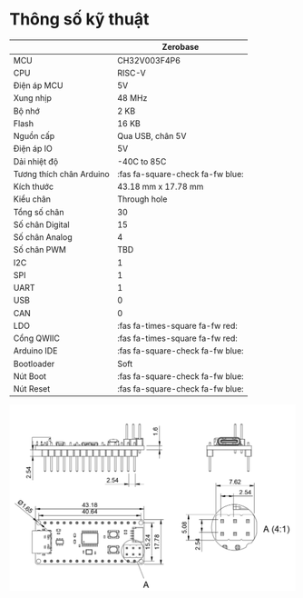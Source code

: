 <br>
<br>
<br>

# Thông số kỹ thuật

|           | Zerobase  |
|-----------|-----------|
| MCU | CH32V003F4P6 |
| CPU | RISC-V |
| Điện áp MCU | 5V |
| Xung nhịp | 48 MHz |
| Bộ nhớ | 2 KB |
| Flash | 16 KB |
| Nguồn cấp | Qua USB, chân 5V |
| Điện áp IO | 5V |
| Dải nhiệt độ | -40C to 85C |
| Tương thích chân Arduino | :fas fa-square-check fa-fw blue: |
| Kích thước | 43.18 mm x 17.78 mm |
| Kiểu chân | Through hole |
| Tổng số chân | 30 |
| Số chân Digital | 15 |
| Số chân Analog | 4 |
| Số chân PWM | TBD |
| I2C | 1 |
| SPI | 1 |
| UART | 1 |
| USB | 0 |
| CAN | 0 |
| LDO | :fas fa-times-square fa-fw red: |
| Cổng QWIIC | :fas fa-times-square fa-fw red: |
| Arduino IDE | :fas fa-square-check fa-fw blue: |
| Bootloader | Soft |
| Nút Boot | :fas fa-square-check fa-fw blue: |
| Nút Reset | :fas fa-square-check fa-fw blue: |

![Kích thước Zerobase](../../_media/zerobase_dimension.png)
